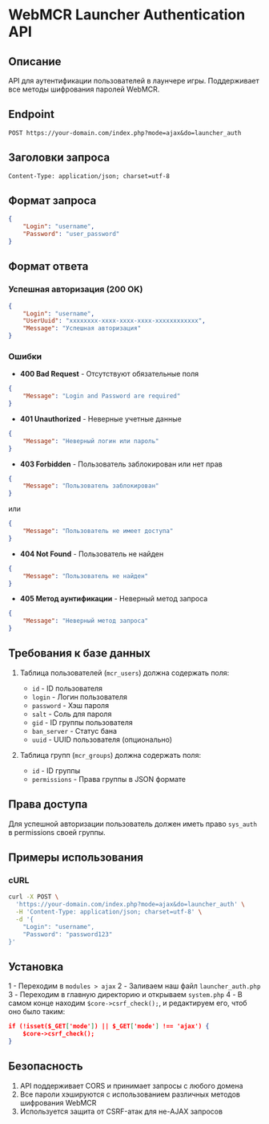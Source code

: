 # WebMCR Launcher Authentication API

## Описание
API для аутентификации пользователей в лаунчере игры. Поддерживает все методы шифрования паролей WebMCR.

## Endpoint
```
POST https://your-domain.com/index.php?mode=ajax&do=launcher_auth
```

## Заголовки запроса
```
Content-Type: application/json; charset=utf-8
```

## Формат запроса
```json
{
    "Login": "username",
    "Password": "user_password"
}
```

## Формат ответа

### Успешная авторизация (200 OK)
```json
{
    "Login": "username",
    "UserUuid": "xxxxxxxx-xxxx-xxxx-xxxx-xxxxxxxxxxxx",
    "Message": "Успешная авторизация"
}
```

### Ошибки
- **400 Bad Request** - Отсутствуют обязательные поля
```json
{
    "Message": "Login and Password are required"
}
```

- **401 Unauthorized** - Неверные учетные данные
```json
{
    "Message": "Неверный логин или пароль"
}
```

- **403 Forbidden** - Пользователь заблокирован или нет прав
```json
{
    "Message": "Пользователь заблокирован"
}
```
или
```json
{
    "Message": "Пользователь не имеет доступа"
}
```

- **404 Not Found** - Пользователь не найден
```json
{
    "Message": "Пользователь не найден"
}
```

- **405 Метод аунтификации** - Неверный метод запроса
```json
{
    "Message": "Неверный метод запроса"
}
```

## Требования к базе данных
1. Таблица пользователей (`mcr_users`) должна содержать поля:
   - `id` - ID пользователя
   - `login` - Логин пользователя
   - `password` - Хэш пароля
   - `salt` - Соль для пароля
   - `gid` - ID группы пользователя
   - `ban_server` - Статус бана
   - `uuid` - UUID пользователя (опционально)

2. Таблица групп (`mcr_groups`) должна содержать поля:
   - `id` - ID группы
   - `permissions` - Права группы в JSON формате

## Права доступа
Для успешной авторизации пользователь должен иметь право `sys_auth` в permissions своей группы.

## Примеры использования

### cURL
```bash
curl -X POST \
  'https://your-domain.com/index.php?mode=ajax&do=launcher_auth' \
  -H 'Content-Type: application/json; charset=utf-8' \
  -d '{
    "Login": "username",
    "Password": "password123"
}'
```

## Установка
1 - Переходим в `modules > ajax`
2 - Заливаем наш файл `launcher_auth.php`
3 - Переходим в главную директорию и открываем `system.php`
4 - В самом конце находим `$core->csrf_check();`, и редактируем его, чтоб оно было таким:
```json
if (!isset($_GET['mode']) || $_GET['mode'] !== 'ajax') {
    $core->csrf_check();
}
```

## Безопасность
1. API поддерживает CORS и принимает запросы с любого домена
2. Все пароли хэшируются с использованием различных методов шифрования WebMCR
3. Используется защита от CSRF-атак для не-AJAX запросов 